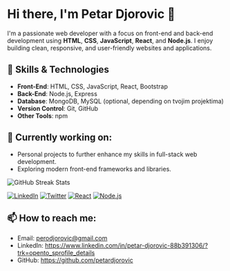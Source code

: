 # Hi there, I'm Petar Djorovic 👋

I'm a passionate web developer with a focus on front-end and back-end development using **HTML**, **CSS**, **JavaScript**, **React**, and **Node.js**. I enjoy building clean, responsive, and user-friendly websites and applications.

## 🚀 Skills & Technologies
- **Front-End**: HTML, CSS, JavaScript, React, Bootstrap
- **Back-End**: Node.js, Express
- **Database**: MongoDB, MySQL (optional, depending on tvojim projektima)
- **Version Control**: Git, GitHub
- **Other Tools**: npm

## 💼 Currently working on:
- Personal projects to further enhance my skills in full-stack web development.
- Exploring modern front-end frameworks and libraries.

![GitHub Streak Stats](https://github-readme-streak-stats.herokuapp.com/?user=petardjorovic&theme=dark)




[![LinkedIn](https://img.shields.io/badge/LinkedIn-%230077B5.svg?&style=for-the-badge&logo=linkedin&logoColor=white)](https://www.linkedin.com/in/yourprofile)
[![Twitter](https://img.shields.io/badge/Twitter-%231DA1F2.svg?&style=for-the-badge&logo=twitter&logoColor=white)](https://twitter.com/yourhandle)
[![React](https://img.shields.io/badge/React-%23282C34.svg?&style=for-the-badge&logo=react&logoColor=61DAFB)](https://reactjs.org/)
[![Node.js](https://img.shields.io/badge/Node.js-%23339933.svg?&style=for-the-badge&logo=node.js&logoColor=white)](https://nodejs.org/)


## 📫 How to reach me:
- Email: perodjorovic@gmail.com
- LinkedIn: https://www.linkedin.com/in/petar-djorovic-88b391306/?trk=opento_sprofile_details
- GitHub: https://github.com/petardjorovic
